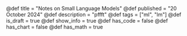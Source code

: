 @def title = "Notes on Small Language Models"
@def published = "20 October 2024"
@def description = "pffft"
@def tags = ["ml", "lm"]
@def is_draft = true
@def show_info = true
@def has_code = false
@def has_chart = false
@def has_math = true
